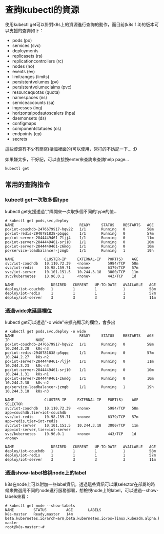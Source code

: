 # 查詢kubectl的資源

使用kubectl get可以針對k8s上的資源進行查詢的動作，而目前\(k8s 1.3\)的版本可以支援的查詢如下：

* pods \(po\)
* services \(svc\)
* deployments
* replicasets \(rs\)
* replicationcontrollers \(rc\)
* nodes \(no\)
* events \(ev\)
* limitranges \(limits\)
* persistentvolumes \(pv\)
* persistentvolumeclaims \(pvc\)
* resourcequotas \(quota\)
* namespaces \(ns\)
* serviceaccounts \(sa\)
* ingresses \(ing\)
* horizontalpodautoscalers \(hpa\)
* daemonsets \(ds\)
* configmaps
* componentstatuses \(cs\)
* endpoints \(ep\)
* secrets

這些資源有不少有簡寫\(括弧裡面的\)可以使用，常打的不妨記一下... :D

如果嫌太多，不好記，可以直接按enter來查詢來查詢help page...

```
kubectl get
```



## 常用的查詢指令

### kubectl get一次取多個type

kubectl get支援透過","隔開來一次取多個不同的type的值...

```
# kubectl get pods,svc,deploy
NAME                              READY     STATUS    RESTARTS   AGE
po/iot-couchdb-2476679917-hqv22   1/1       Running   0          58m
po/iot-redis-2940781838-p5qqq     1/1       Running   0          57m
po/iot-server-2844449461-7ljj4    1/1       Running   0          11m
po/iot-server-2844449461-srj10    1/1       Running   0          10m
po/iot-server-2844449461-z6ndg    1/1       Running   0          10m
po/service-loadbalancer-jzmgb     1/1       Running   1          19h

NAME              CLUSTER-IP     EXTERNAL-IP   PORT(S)    AGE
svc/iot-couchdb   10.110.72.39   <none>        5984/TCP   58m
svc/iot-redis     10.98.159.71   <none>        6379/TCP   57m
svc/iot-server    10.101.151.5   10.244.3.18   3000/TCP   11m
svc/kubernetes    10.96.0.1      <none>        443/TCP    1d

NAME                 DESIRED   CURRENT   UP-TO-DATE   AVAILABLE   AGE
deploy/iot-couchdb   1         1         1            1           58m
deploy/iot-redis     1         1         1            1           57m
deploy/iot-server    3         3         3            3           11m
```

### 透過wide來延展欄位

kubectl get可以透過"-o wide"來擴充顯示的欄位，會多出

```
# kubectl get pods,svc,deploy -o wide
NAME                              READY     STATUS    RESTARTS   AGE       IP            NODE
po/iot-couchdb-2476679917-hqv22   1/1       Running   0          58m       10.244.3.20   k8s-n3
po/iot-redis-2940781838-p5qqq     1/1       Running   0          57m       10.244.2.27   k8s-n2
po/iot-server-2844449461-7ljj4    1/1       Running   0          11m       10.244.3.23   k8s-n3
po/iot-server-2844449461-srj10    1/1       Running   0          10m       10.244.1.31   k8s-n1
po/iot-server-2844449461-z6ndg    1/1       Running   0          10m       10.244.2.30   k8s-n2
po/service-loadbalancer-jzmgb     1/1       Running   1          19h       10.244.3.18   k8s-n3

NAME              CLUSTER-IP     EXTERNAL-IP   PORT(S)    AGE       SELECTOR
svc/iot-couchdb   10.110.72.39   <none>        5984/TCP   58m       app=couchdb,tier=iot-couchdb
svc/iot-redis     10.98.159.71   <none>        6379/TCP   57m       app=redis,tier=iot-redis
svc/iot-server    10.101.151.5   10.244.3.18   3000/TCP   11m       app=iot-server,tier=iot-server
svc/kubernetes    10.96.0.1      <none>        443/TCP    1d        <none>

NAME                 DESIRED   CURRENT   UP-TO-DATE   AVAILABLE   AGE
deploy/iot-couchdb   1         1         1            1           58m
deploy/iot-redis     1         1         1            1           57m
deploy/iot-server    3         3         3            3           11m
```

### 透過show-label檢視node上的label

k8s在node上可以附加一些label資訊，透過這些資訊可以讓selector在部屬的時候來做選用不同的node進行服務部署，想檢視node上的label，可以透過--show-labels來看：

```
# kubectl get node --show-labels
NAME         STATUS         AGE       LABELS
k8s-master   Ready,master   14m       beta.kubernetes.io/arch=arm,beta.kubernetes.io/os=linux,kubeadm.alpha.kubernetes.io/role=master,kubernetes.io/hostname=k8s-master
root@k8s-master:~#
```


